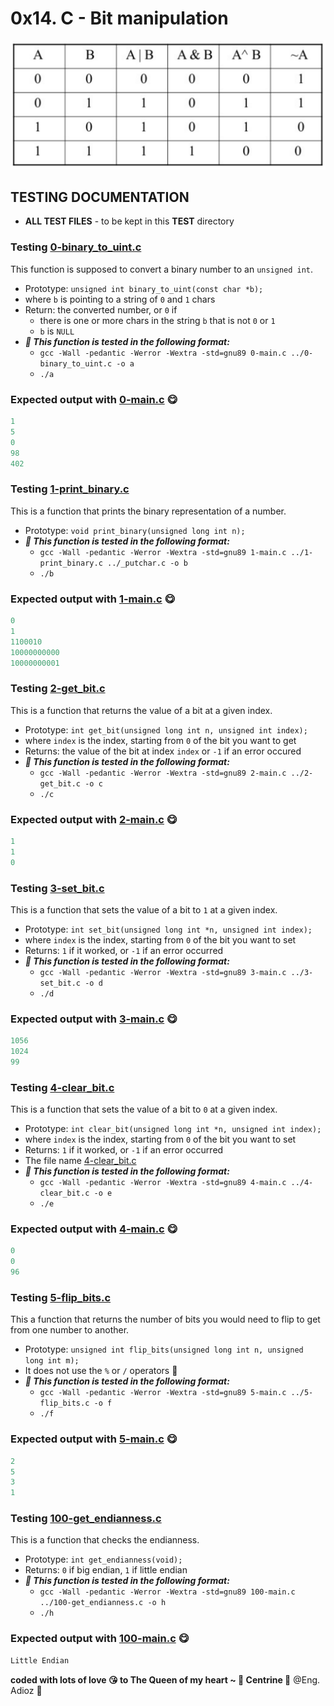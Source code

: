 # 0x14. C - Bit manipulation

![plot](./bitwise.png)

## TESTING DOCUMENTATION

* **ALL TEST FILES** - to be kept in this **TEST** directory

### Testing [0-binary_to_uint.c](../0-binary_to_uint.c)

This function is supposed to convert a binary number to an ```unsigned int```.

* Prototype: ```unsigned int binary_to_uint(const char *b);```
* where ```b``` is pointing to a string of ```0``` and ```1``` chars
* Return: the converted number, or ```0``` if
  * there is one or more chars in the string ```b``` that is not ```0``` or ```1```
  * ```b``` is ```NULL```
* ***🧐 This function is tested in the following format:***
  * ```gcc -Wall -pedantic -Werror -Wextra -std=gnu89 0-main.c ../0-binary_to_uint.c -o a```
  * ```./a```

### Expected output with [0-main.c](./0-main.c) 😋

```C
1
5
0
98
402
```

### Testing [1-print_binary.c](./1-print_binary.c)

This is  a function that prints the binary representation of a number.

* Prototype: ```void print_binary(unsigned long int n);```
* ***🧐 This function is tested in the following format:***
  * ```gcc -Wall -pedantic -Werror -Wextra -std=gnu89 1-main.c ../1-print_binary.c ../_putchar.c -o b```
  * ```./b```

### Expected output with [1-main.c](./1-main.c) 😋

```C
0
1
1100010
10000000000
10000000001
```

### Testing [2-get_bit.c](../2-get_bit.c)

This is a function that returns the value of a bit at a given index.

* Prototype: ```int get_bit(unsigned long int n, unsigned int index);```
* where ```index``` is the index, starting from ```0``` of the bit you want to get
* Returns: the value of the bit at index ```index``` or ```-1``` if an error occured
* ***🧐 This function is tested in the following format:***
  * ```gcc -Wall -pedantic -Werror -Wextra -std=gnu89 2-main.c ../2-get_bit.c -o c```
  * ```./c```

### Expected output with [2-main.c](./2-main.c) 😋

```C
1
1
0
```

### Testing [3-set_bit.c](../3-set_bit.c)

This is a function that sets the value of a bit to ```1``` at a given index.

* Prototype: ```int set_bit(unsigned long int *n, unsigned int index);```
* where ```index``` is the index, starting from ```0``` of the bit you want to set
* Returns: ```1``` if it worked, or ```-1``` if an error occurred
* ***🧐 This function is tested in the following format:***
  * ```gcc -Wall -pedantic -Werror -Wextra -std=gnu89 3-main.c ../3-set_bit.c -o d```
  * ```./d```

### Expected output with [3-main.c](./3-main.c) 😋

```C
1056
1024
99
```

### Testing [4-clear_bit.c](../4-clear_bit.c)

This is a function that sets the value of a bit to ```0``` at a given index.

* Prototype: ```int clear_bit(unsigned long int *n, unsigned int index);```
* where ```index``` is the index, starting from ```0``` of the bit you want to set
* Returns: ```1``` if it worked, or ```-1``` if an error occurred
* The file name [4-clear_bit.c](./4-clear_bit.c)
* ***🧐 This function is tested in the following format:***
  * ```gcc -Wall -pedantic -Werror -Wextra -std=gnu89 4-main.c ../4-clear_bit.c -o e```
  * ```./e```

### Expected output with [4-main.c](./4-main.c) 😋

```C
0
0
96
```

### Testing [5-flip_bits.c](../5-flip_bits.c)

This a function that returns the number of bits you would need to flip to get from one number to another.

* Prototype: ```unsigned int flip_bits(unsigned long int n, unsigned long int m);```
* It does not use the ```%``` or ```/``` operators 🥴
* ***🧐 This function is tested in the following format:***
  * ```gcc -Wall -pedantic -Werror -Wextra -std=gnu89 5-main.c ../5-flip_bits.c -o f```
  * ```./f```

### Expected output with [5-main.c](../5-main.c) 😋

```C
2
5
3
1
```

### Testing [100-get_endianness.c](../100-get_endianness.c)

This is a function that checks the endianness.

* Prototype: ```int get_endianness(void);```
* Returns: ```0``` if big endian, ```1``` if little endian
* ***🧐 This function is tested in the following format:***
  * ```gcc -Wall -pedantic -Werror -Wextra -std=gnu89 100-main.c ../100-get_endianness.c -o h```
  * ```./h```

### Expected output with [100-main.c](./100-main.c) 😋

```C
Little Endian
```

**coded with lots of love 😘 to The Queen of my heart ~ 🥰 Centrine 🥰**
@Eng. Adioz 👻
